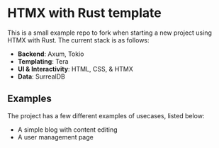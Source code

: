 # HTMX with Rust template
This is a small example repo to fork when starting a new project using HTMX with
Rust. The current stack is as follows:
  - **Backend**: Axum, Tokio
  - **Templating**: Tera
  - **UI & Interactivity**: HTML, CSS, & HTMX
  - **Data**: SurrealDB

## Examples
The project has a few different examples of usecases, listed below:
  - A simple blog with content editing
  - A user management page

